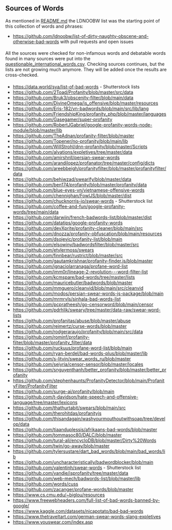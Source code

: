 ## Sources of Words
As mentioned in [README.md](README.md) the LDNOOBW list was the starting point of this collection of words and phrases:
 - https://github.com/ldnoobw/list-of-dirty-naughty-obscene-and-otherwise-bad-words with pull requests and open issues
####
All the sources were checked for non-infamous words and debatable words found in many sources were put into the [questionable_international_words.csv](questionable_international_words.csv).
Checking sources continues, but the lists are not growing much anymore. They will be added once the results are cross-checked.
####
 - https://data.world/sya/list-of-bad-words - Shutterstock lists
 - https://github.com/2Toad/Profanity/blob/master/src/data
 - https://github.com/Bruk3/obscenity-filter/blob/main/data
 - https://github.com/DivineOmega/is_offensive/blob/master/resources
 - https://github.com/Eris-182/vn-badwords/blob/main/src/lib/lang
 - https://github.com/FriendshipKing/profanity_php/blob/master/languages
 - https://github.com/Gasegamer/super-profanity
 - https://github.com/RobertJGabriel/google-profanity-words-node-module/blob/master/lib
 - https://github.com/TheAdnan/profanity-filter/blob/master
 - https://github.com/Topener/no-profanity/blob/main/lib
 - https://github.com/WillStrohl/dnn-profanity/blob/master/Scripts
 - https://github.com/alvations/expletives/tree/master/data
 - https://github.com/amirshnll/persian-swear-words
 - https://github.com/arandilopez/profanator/tree/master/config/dicts
 - https://github.com/areebbeigh/profanityfilter/blob/master/profanityfilter/data
 - https://github.com/behiwzad/swearify/blob/master/data
 - https://github.com/ben174/profanity/blob/master/profanity/data
 - https://github.com/blue-eyes-vn/vietnamese-offensive-words
 - https://github.com/chennighan/FowlJS/blob/master/dist
 - https://github.com/chucknorris-io/swear-words - Shutterstock list
 - https://github.com/coffee-and-fun/google-profanity-words/tree/main/data
 - https://github.com/darwiin/french-badwords-list/blob/master/dist
 - https://github.com/datatips/google-profanity-words
 - https://github.com/devXprite/profanity-cleaner/blob/main/src
 - https://github.com/dnozza/profanity-obfuscation/blob/main/resources
 - https://github.com/dsojevic/profanity-list/blob/main
 - https://github.com/elsowiny/badwordsfilter/blob/master/src
 - https://github.com/etylermoss/swears
 - https://github.com/finnbear/rustrict/blob/master/src
 - https://github.com/gautamkrishnar/profanity-finder.js/blob/master
 - https://github.com/ignaciolarranaga/profane-word-list
 - https://github.com/imm0r/lineage-2-revolution---word-filter-list
 - https://github.com/kcmspare/bad-words/tree/master/lists
 - https://github.com/mauricebutler/badwords/blob/master
 - https://github.com/mmguero/cleanvid/blob/main/src/cleanvid
 - https://github.com/modos/persian-swear-words-js-package/blob/main
 - https://github.com/mrmrvls/sinhala-bad-words-list
 - https://github.com/pcpratheesh/go-censorword/blob/main/censor
 - https://github.com/pdrhlik/sweary/tree/master/data-raw/swear-word-lists
 - https://github.com/profanitas/abuse/blob/master/abuse
 - https://github.com/reimertz/curse-words/blob/master
 - https://github.com/rodgeraraujo/profanity/blob/main/src/data
 - https://github.com/rominf/profanity-filter/blob/master/profanity_filter/data
 - https://github.com/ruckuus/profane-word-list/blob/main
 - https://github.com/ryan-berdel/bad-words-plus/blob/master/lib
 - https://github.com/s-litvin/swear_words_ru/blob/master
 - https://github.com/seiyria/censor-sensor/blob/master/locales
 - https://github.com/snguyenthanh/better_profanity/blob/master/better_profanity
 - https://github.com/stephenhaunts/ProfanityDetector/blob/main/ProfanityFilter/ProfanityFilter
 - https://github.com/surge-ai/profanity/blob/main
 - https://github.com/t-davidson/hate-speech-and-offensive-language/tree/master/lexicons
 - https://github.com/thathurtabit/swears/blob/main/src
 - https://github.com/therohitdas/profanityjs
 - https://github.com/thisandagain/washyourmouthoutwithsoap/tree/develop/data
 - https://github.com/tiaanduplessis/afrikaans-bad-words/blob/master
 - https://github.com/tommasoc80/DALC/blob/master
 - https://github.com/tural-ali/encycloDB/blob/master/Dirty%20Words
 - https://github.com/twin/go-away/blob/master
 - https://github.com/tylersustare/dart_bad_words/blob/main/bad_words/lib
 - https://github.com/uncharacteristically/badwordblocker/blob/main
 - https://github.com/valentinh/swear-words - Shutterstock list
 - https://github.com/vandie/isprofanity/tree/master/data
 - https://github.com/web-mech/badwords-list/blob/master/lib
 - https://github.com/words/cuss
 - https://github.com/zacanger/profane-words/blob/master
 - https://www.cs.cmu.edu/~biglou/resources
 - https://www.freewebheaders.com/full-list-of-bad-words-banned-by-google/
 - https://www.kaggle.com/datasets/nicapotato/bad-bad-words
 - https://www.thetraveltart.com/german-swear-words-slang-expletives
 - https://www.youswear.com/index.asp
